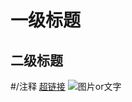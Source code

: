 # 一级标题<!--输入#然后空格-->
## 二级标题<!--入##然后空格-->
#/注释 <!--#/-->
[超链接](www.google.com)<!--[name](URL)-->
![图片or文字](C:\Users\、\Pictures\Screenshots"示例图片")
